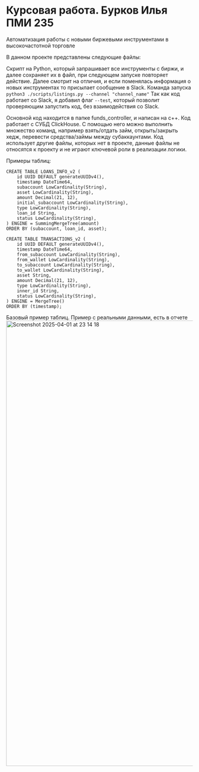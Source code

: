 # Курсовая работа. Бурков Илья ПМИ 235

Автоматизация работы с новыми биржевыми инструментами в высокочастотной торговле

В данном проекте представлены следующие файлы:

Скрипт на Python, который запрашивает все инструменты с биржи, и далее сохраняет их в файл, при следующем запуске повторяет действие. Далее смотрит на отличия, и если поменялась информация о новых инструментах то присылает сообщение в Slack. Команда запуска `python3 ./scripts/listings.py --channel "channel_name"` Так как код работает со Slack, я добавил флаг `--test`, который позволит проверяющим запустить код, без взаимодействия со Slack.

Основной код находится в папке funds_controller, и написан на с++. Код работает с СУБД ClickHouse. С помощью него можно выполнить множество команд, например взять/отдать займ, открыть/закрыть хедж, перевести средства/займы между субаккаунтами.
Код использует другие файлы, которых нет в проекте, данные файлы не относятся к проекту и не играют ключевой роли в реализации логики. 

Примеры таблиц:
```
CREATE TABLE LOANS_INFO_v2 (
    id UUID DEFAULT generateUUIDv4(),
    timestamp DateTime64,
    subaccount LowCardinality(String),
    asset LowCardinality(String),
    amount Decimal(21, 12),
    initial_subaccount LowCardinality(String),
    type LowCardinality(String),
    loan_id String,
    status LowCardinality(String),
) ENGINE = SummingMergeTree(amount)
ORDER BY (subaccount, loan_id, asset); 

CREATE TABLE TRANSACTIONS_v2 (
    id UUID DEFAULT generateUUIDv4(),
    timestamp DateTime64,
    from_subaccount LowCardinality(String),
    from_wallet LowCardinality(String),
    to_subaccount LowCardinality(String),
    to_wallet LowCardinality(String),
    asset String,
    amount Decimal(21, 12),
    type LowCardinality(String),
    inner_id String,
    status LowCardinality(String),
) ENGINE = MergeTree()
ORDER BY (timestamp);
```
Базовый пример таблиц. Пример с реальными данными, есть в отчете
<img width="1203" alt="Screenshot 2025-04-01 at 23 14 18" src="https://github.com/user-attachments/assets/fa23d6cd-7632-4bd4-9644-99d7e0d71edc" />


